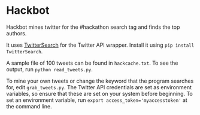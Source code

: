 # Hackbot

Hackbot mines twitter for the #hackathon search tag and finds the top authors.

It uses [TwitterSearch](https://github.com/ckoepp/TwitterSearch) for the Twitter API wrapper. Install it using `pip install TwitterSearch`.

A sample file of 100 tweets can be found in `hackcache.txt`. To see the output, run `python read_tweets.py`.

To mine your own tweets or change the keyword that the program searches for, edit `grab_tweets.py`. The Twitter API credentials are set as environment variables, so ensure that these are set on your system before beginning. To set an environment variable, run `export access_token='myaccesstoken'` at the command line.
